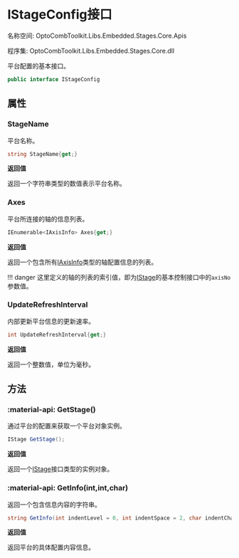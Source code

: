 # IStageConfig接口

名称空间: OptoCombToolkit.Libs.Embedded.Stages.Core.Apis

程序集: OptoCombToolkit.Libs.Embedded.Stages.Core.dll

平台配置的基本接口。

```csharp
public interface IStageConfig
```

## 属性

### StageName

平台名称。

```csharp
string StageName{get;}
```

**返回值**

返回一个字符串类型的数值表示平台名称。

### Axes

平台所连接的轴的信息列表。

```csharp
IEnumerable<IAxisInfo> Axes{get;}
```

**返回值**

返回一个包含所有[IAxisInfo](../iaxisinfo/)类型的轴配置信息的列表。

!!! danger
    这里定义的轴的列表的索引值，即为[IStage](../istage/)的基本控制接口中的`axisNo`参数值。


### UpdateRefreshInterval

内部更新平台信息的更新速率。

```csharp
int UpdateRefreshInterval{get;}
```

**返回值**

返回一个整数值，单位为毫秒。

## 方法

### :material-api: GetStage()

通过平台的配置来获取一个平台对象实例。

```csharp
IStage GetStage();
```


**返回值**

返回一个[IStage](../istage/)接口类型的实例对象。

### :material-api: GetInfo(int,int,char)

返回一个包含信息内容的字符串。

```csharp
string GetInfo(int indentLevel = 0, int indentSpace = 2, char indentChar = ',')
```

**返回值**

返回平台的具体配置内容信息。
